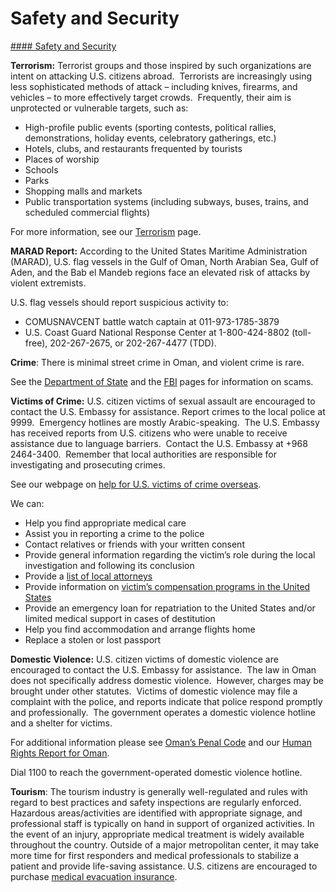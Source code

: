 # Safety and Security

[#### Safety and Security](javascript:void(0); "Safety and Security")

**Terrorism:** Terrorist groups and those inspired by such organizations are intent on attacking U.S. citizens abroad.  Terrorists are increasingly using less sophisticated methods of attack – including knives, firearms, and vehicles – to more effectively target crowds.  Frequently, their aim is unprotected or vulnerable targets, such as:

* High-profile public events (sporting contests, political rallies, demonstrations, holiday events, celebratory gatherings, etc.)
* Hotels, clubs, and restaurants frequented by tourists
* Places of worship
* Schools
* Parks
* Shopping malls and markets
* Public transportation systems (including subways, buses, trains, and scheduled commercial flights)

For more information, see our [Terrorism](https://travel.state.gov/content/travel/en/international-travel/emergencies/terrorism.html) page.

**MARAD Report:** According to the United States Maritime Administration (MARAD), U.S. flag vessels in the Gulf of Oman, North Arabian Sea, Gulf of Aden, and the Bab el Mandeb regions face an elevated risk of attacks by violent extremists.

U.S. flag vessels should report suspicious activity to:

* COMUSNAVCENT battle watch captain at 011-973-1785-3879
* U.S. Coast Guard National Response Center at 1-800-424-8802 (toll-free), 202-267-2675, or 202-267-4477 (TDD).

**Crime**: There is minimal street crime in Oman, and violent crime is rare.

See the [Department of State](https://travel.state.gov/content/passports/en/emergencies/scams.html) and the [FBI](http://www.fbi.gov/scams-safety/fraud) pages for information on scams.

**Victims of Crime:** U.S. citizen victims of sexual assault are encouraged to contact the U.S. Embassy for assistance. Report crimes to the local police at 9999.  Emergency hotlines are mostly Arabic-speaking.  The U.S. Embassy has received reports from U.S. citizens who were unable to receive assistance due to language barriers.  Contact the U.S. Embassy at +968 2464-3400.  Remember that local authorities are responsible for investigating and prosecuting crimes.

See our webpage on [help for U.S. victims of crime overseas](https://travel.state.gov/content/travel/en/international-travel/emergencies/crime.html).

We can:

* Help you find appropriate medical care
* Assist you in reporting a crime to the police
* Contact relatives or friends with your written consent
* Provide general information regarding the victim’s role during the local investigation and following its conclusion
* Provide a [list of local attorneys](https://om.usembassy.gov/u-s-citizen-services/u-s-citizen-service-attorneys/)
* Provide information on [victim’s compensation programs in the United States](https://travel.state.gov/content/passports/en/emergencies/victims.html)
* Provide an emergency loan for repatriation to the United States and/or limited medical support in cases of destitution
* Help you find accommodation and arrange flights home
* Replace a stolen or lost passport

**Domestic Violence:** U.S. citizen victims of domestic violence are encouraged to contact the U.S. Embassy for assistance.  The law in Oman does not specifically address domestic violence.  However, charges may be brought under other statutes.  Victims of domestic violence may file a complaint with the police, and reports indicate that police respond promptly and professionally.  The government operates a domestic violence hotline and a shelter for victims.

For additional information please see [Oman’s Penal Code](https://mjla.gov.om/eng/index.aspx) and our [Human Rights Report for Oman](https://www.state.gov/reports/2021-country-reports-on-human-rights-practices/oman/).

Dial 1100 to reach the government-operated domestic violence hotline.

**Tourism**: The tourism industry is generally well-regulated and rules with regard to best practices and safety inspections are regularly enforced. Hazardous areas/activities are identified with appropriate signage, and professional staff is typically on hand in support of organized activities. In the event of an injury, appropriate medical treatment is widely available throughout the country. Outside of a major metropolitan center, it may take more time for first responders and medical professionals to stabilize a patient and provide life-saving assistance. U.S. citizens are encouraged to purchase [medical evacuation insurance](https://travel.state.gov/content/travel/en/international-travel/before-you-go/your-health-abroad/Insurance_Coverage_Overseas.html).